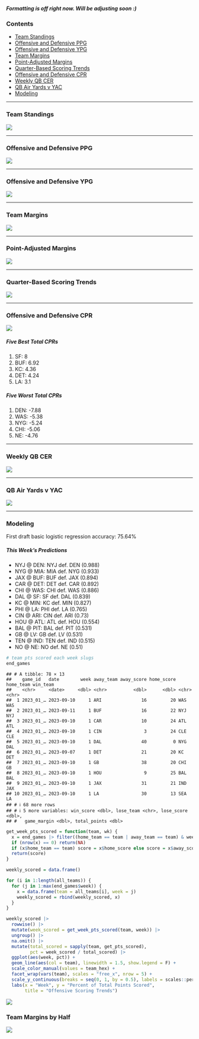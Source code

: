 
##### *Formatting is off right now. Will be adjusting soon :)*

### Contents

- [Team Standings](#team-standings)
- [Offensive and Defensive PPG](#offensive-and-defensive-ppg)
- [Offensive and Defensive YPG](#offensive-and-defensive-ypg)
- [Team Margins](#team-margins)
- [Point-Adjusted Margins](#point-adjusted-margins)
- [Quarter-Based Scoring Trends](#quarter-based-scoring-trends)
- [Offensive and Defensive CPR](#offensive-and-defensive-cpr)
- [Weekly QB CER](#weekly-qb-cer)
- [QB Air Yards v YAC](#qb-air-yards-v-yac)
- [Modeling](#modeling)

------------------------------------------------------------------------

### Team Standings

![](README_files/figure-gfm/unnamed-chunk-2-1.png)<!-- -->

------------------------------------------------------------------------

### Offensive and Defensive PPG

![](README_files/figure-gfm/unnamed-chunk-3-1.png)<!-- -->

------------------------------------------------------------------------

### Offensive and Defensive YPG

![](README_files/figure-gfm/unnamed-chunk-4-1.png)<!-- -->

------------------------------------------------------------------------

### Team Margins

![](README_files/figure-gfm/unnamed-chunk-5-1.png)<!-- -->

------------------------------------------------------------------------

### Point-Adjusted Margins

![](README_files/figure-gfm/unnamed-chunk-6-1.png)<!-- -->

------------------------------------------------------------------------

### Quarter-Based Scoring Trends

![](README_files/figure-gfm/unnamed-chunk-7-1.png)<!-- -->

------------------------------------------------------------------------

### Offensive and Defensive CPR

![](README_files/figure-gfm/unnamed-chunk-8-1.png)<!-- -->

##### Five Best Total CPRs

1.  SF: 8
2.  BUF: 6.92
3.  KC: 4.36
4.  DET: 4.24
5.  LA: 3.1

##### Five Worst Total CPRs

1.  DEN: -7.88
2.  WAS: -5.38
3.  NYG: -5.24
4.  CHI: -5.06
5.  NE: -4.76

------------------------------------------------------------------------

### Weekly QB CER

![](README_files/figure-gfm/unnamed-chunk-9-1.png)<!-- -->

------------------------------------------------------------------------

### QB Air Yards v YAC

![](README_files/figure-gfm/unnamed-chunk-10-1.png)<!-- -->

------------------------------------------------------------------------

### Modeling

First draft basic logistic regression accuracy: 75.64%

##### *This Week’s Predictions*

- NYJ @ DEN: NYJ def. DEN (0.988)
- NYG @ MIA: MIA def. NYG (0.933)
- JAX @ BUF: BUF def. JAX (0.894)
- CAR @ DET: DET def. CAR (0.892)
- CHI @ WAS: CHI def. WAS (0.886)
- DAL @ SF: SF def. DAL (0.839)
- KC @ MIN: KC def. MIN (0.827)
- PHI @ LA: PHI def. LA (0.765)
- CIN @ ARI: CIN def. ARI (0.73)
- HOU @ ATL: ATL def. HOU (0.554)
- BAL @ PIT: BAL def. PIT (0.531)
- GB @ LV: GB def. LV (0.531)
- TEN @ IND: TEN def. IND (0.515)
- NO @ NE: NO def. NE (0.51) <!-- - NA --> <!-- - NA -->

``` r
# team pts scored each week slugs
end_games
```

    ## # A tibble: 78 × 13
    ##    game_id   date        week away_team away_score home_score home_team win_team
    ##    <chr>     <date>     <dbl> <chr>          <dbl>      <dbl> <chr>     <chr>   
    ##  1 2023_01_… 2023-09-10     1 ARI               16         20 WAS       WAS     
    ##  2 2023_01_… 2023-09-11     1 BUF               16         22 NYJ       NYJ     
    ##  3 2023_01_… 2023-09-10     1 CAR               10         24 ATL       ATL     
    ##  4 2023_01_… 2023-09-10     1 CIN                3         24 CLE       CLE     
    ##  5 2023_01_… 2023-09-10     1 DAL               40          0 NYG       DAL     
    ##  6 2023_01_… 2023-09-07     1 DET               21         20 KC        DET     
    ##  7 2023_01_… 2023-09-10     1 GB                38         20 CHI       GB      
    ##  8 2023_01_… 2023-09-10     1 HOU                9         25 BAL       BAL     
    ##  9 2023_01_… 2023-09-10     1 JAX               31         21 IND       JAX     
    ## 10 2023_01_… 2023-09-10     1 LA                30         13 SEA       LA      
    ## # ℹ 68 more rows
    ## # ℹ 5 more variables: win_score <dbl>, lose_team <chr>, lose_score <dbl>,
    ## #   game_margin <dbl>, total_points <dbl>

``` r
get_week_pts_scored = function(team, wk) {
  x = end_games |> filter((home_team == team | away_team == team) & week == wk)
  if (nrow(x) == 0) return(NA)
  if (x$home_team == team) score = x$home_score else score = x$away_score
  return(score)
}

weekly_scored = data.frame()

for (i in 1:length(all_teams)) {
  for (j in 1:max(end_games$week)) {
    x = data.frame(team = all_teams[i], week = j)
    weekly_scored = rbind(weekly_scored, x)
  }
}

weekly_scored |>
  rowwise() |>
  mutate(week_scored = get_week_pts_scored(team, week)) |>
  ungroup() |>
  na.omit() |>
  mutate(total_scored = sapply(team, get_pts_scored),
         pct = week_scored / total_scored) |>
  ggplot(aes(week, pct)) +
  geom_line(aes(col = team), linewidth = 1.5, show.legend = F) +
  scale_color_manual(values = team_hex) +
  facet_wrap(vars(team), scales = "free_x", nrow = 5) +
  scale_y_continuous(breaks = seq(0, 1, by = 0.5), labels = scales::percent) +
  labs(x = "Week", y = "Percent of Total Points Scored",
       title = "Offensive Scoring Trends")
```

![](README_files/figure-gfm/unnamed-chunk-13-1.png)<!-- -->

### Team Margins by Half

![](README_files/figure-gfm/unnamed-chunk-14-1.png)<!-- -->
